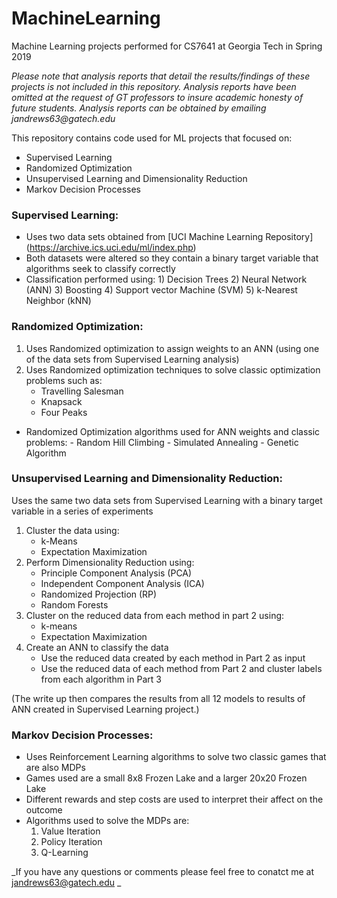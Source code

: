 # MachineLearning
Machine Learning projects performed for CS7641 at Georgia Tech in Spring 2019

_Please note that analysis reports that detail the results/findings of these projects is not included in this repository. Analysis reports have been omitted at the request of GT professors to insure academic honesty of future students. Analysis reports can be obtained by emailing jandrews63@gatech.edu_ 

This repository contains code used for ML projects that focused on:
 * Supervised Learning
 * Randomized Optimization
 * Unsupervised Learning and Dimensionality Reduction
 * Markov Decision Processes
 
 
 ### Supervised Learning: 
  - Uses two data sets obtained from [UCI Machine Learning Repository] (https://archive.ics.uci.edu/ml/index.php)
  - Both datasets were altered so they contain a binary target variable that algorithms seek to classify correctly
  - Classification performed using:
        1) Decision Trees
        2) Neural Network (ANN) 
        3) Boosting
        4) Support vector Machine (SVM)
        5) k-Nearest Neighbor (kNN)
        
        
### Randomized Optimization:
  1) Uses Randomized optimization to assign weights to an ANN (using one of the data sets from Supervised Learning analysis)
  2) Uses Randomized optimization techniques to solve classic optimization problems such as:
        - Travelling Salesman
        - Knapsack 
        - Four Peaks
  - Randomized Optimization algorithms used for ANN weights and classic problems:
        - Random Hill Climbing
        - Simulated Annealing
        - Genetic Algorithm
        
        
### Unsupervised Learning and Dimensionality Reduction:
  Uses the same two data sets from Supervised Learning with a binary target variable in a series of experiments
   1) Cluster the data using:
        - k-Means
        - Expectation Maximization
   2) Perform Dimensionality Reduction using:
        - Principle Component Analysis (PCA)
        - Independent Component Analysis (ICA)
        - Randomized Projection (RP)
        - Random Forests
   3) Cluster on the reduced data from each method in part 2 using:
        - k-means
        - Expectation Maximization
   4) Create an ANN to classify the data 
        - Use the reduced data created by each method in Part 2 as input
        - Use the reduced data of each method from Part 2 and cluster labels from each algorithm in Part 3
  
   (The write up then compares the results from all 12 models to results of ANN created in Supervised Learning project.)
   
   
### Markov Decision Processes:
  - Uses Reinforcement Learning algorithms to solve two classic games that are also MDPs
  - Games used are a small 8x8 Frozen Lake and a larger 20x20 Frozen Lake
  - Different rewards and step costs are used to interpret their affect on the outcome
  - Algorithms used to solve the MDPs are:
      1) Value Iteration
      2) Policy Iteration
      3) Q-Learning
       



_If you have any questions or comments please feel free to conatct me at jandrews63@gatech.edu _
   

       

 
